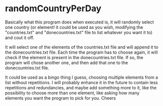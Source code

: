 # randomCountryPerDay

Basically what this program does when executed is, it will randomly select one country (or element! it could be used as you wish, modifying the "countries.txt" and "donecountries.txt" file to list whatever you want it to) and cout it off.

It will select one of the elements of the countries.txt file and will append it to the donecountries.txt file. Each time the program has to choose again, it will check if the element is present in the donecountries.txt file. If so, the program will chose another one, and then add that one to the donecountries.txt file.

It could be used as a bingo thing I guess, choosing multiple elements from a list without repetitions. I will probably enhance it in the future to contain less repetitions and redundancies, and maybe add something more to it, like the possibility to choose more than one element, like asking how many elements you want the program to pick for you. Cheers
